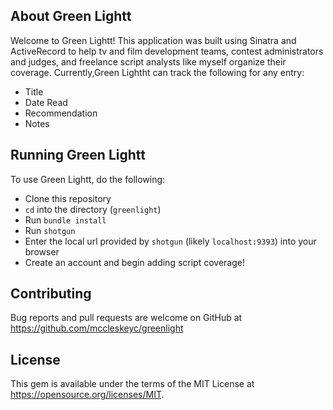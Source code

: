 ## About Green Lightt
Welcome to Green Lightt! This application was built using Sinatra and ActiveRecord to help tv and film development teams, contest administrators and judges, and freelance script analysts like myself organize their coverage. Currently,Green Lightht can track the following for any entry:
- Title
- Date Read
- Recommendation
- Notes

## Running Green Lightt
To use Green Lightt, do the following:
- Clone this repository
- `cd` into the directory (`greenlight`)
- Run `bundle install`
- Run `shotgun`
- Enter the local url provided by `shotgun` (likely `localhost:9393`) into your browser
- Create an account and begin adding script coverage!

## Contributing

Bug reports and pull requests are welcome on GitHub at https://github.com/mccleskeyc/greenlight

## License
This gem is available under the terms of the MIT License at https://opensource.org/licenses/MIT.
